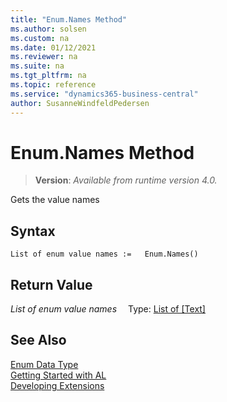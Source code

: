 ```yaml
---
title: "Enum.Names Method"
ms.author: solsen
ms.custom: na
ms.date: 01/12/2021
ms.reviewer: na
ms.suite: na
ms.tgt_pltfrm: na
ms.topic: reference
ms.service: "dynamics365-business-central"
author: SusanneWindfeldPedersen
---
```

[//]: # (START>DO_NOT_EDIT)
[//]: # (IMPORTANT:Do not edit any of the content between here and the END>DO_NOT_EDIT.)
[//]: # (Any modifications should be made in the .xml files in the ModernDev repo.)
# Enum.Names Method
> **Version**: _Available from runtime version 4.0._

Gets the value names


## Syntax
```
List of enum value names :=   Enum.Names()
```


## Return Value
*List of enum value names*
&emsp;Type: [List of [Text]](../list/list-data-type.md)



[//]: # (IMPORTANT: END>DO_NOT_EDIT)
## See Also
[Enum Data Type](enum-data-type.md)  
[Getting Started with AL](../../devenv-get-started.md)  
[Developing Extensions](../../devenv-dev-overview.md)